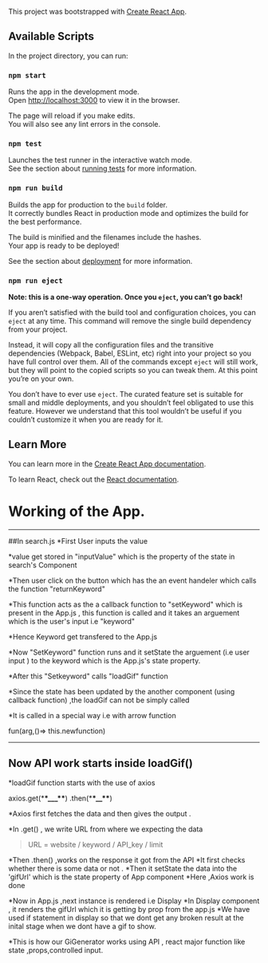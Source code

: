 This project was bootstrapped with [Create React App](https://github.com/facebook/create-react-app).

## Available Scripts

In the project directory, you can run:

### `npm start`

Runs the app in the development mode.<br>
Open [http://localhost:3000](http://localhost:3000) to view it in the browser.

The page will reload if you make edits.<br>
You will also see any lint errors in the console.

### `npm test`

Launches the test runner in the interactive watch mode.<br>
See the section about [running tests](https://facebook.github.io/create-react-app/docs/running-tests) for more information.

### `npm run build`

Builds the app for production to the `build` folder.<br>
It correctly bundles React in production mode and optimizes the build for the best performance.

The build is minified and the filenames include the hashes.<br>
Your app is ready to be deployed!

See the section about [deployment](https://facebook.github.io/create-react-app/docs/deployment) for more information.

### `npm run eject`

**Note: this is a one-way operation. Once you `eject`, you can’t go back!**

If you aren’t satisfied with the build tool and configuration choices, you can `eject` at any time. This command will remove the single build dependency from your project.

Instead, it will copy all the configuration files and the transitive dependencies (Webpack, Babel, ESLint, etc) right into your project so you have full control over them. All of the commands except `eject` will still work, but they will point to the copied scripts so you can tweak them. At this point you’re on your own.

You don’t have to ever use `eject`. The curated feature set is suitable for small and middle deployments, and you shouldn’t feel obligated to use this feature. However we understand that this tool wouldn’t be useful if you couldn’t customize it when you are ready for it.

## Learn More

You can learn more in the [Create React App documentation](https://facebook.github.io/create-react-app/docs/getting-started).

To learn React, check out the [React documentation](https://reactjs.org/).

# Working of the App.

---

##In search.js
\*First User inputs the value

\*value get stored in "inputValue" which is the property of the state in search's Component

\*Then user click on the button which has the an event handeler which calls the function "returnKeyword"

\*This function acts as the a callback function to "setKeyword" which is present in the App.js , this function is called and it takes an arguement which is the user's input i.e "keyword"

\*Hence Keyword get transfered to the App.js

\*Now "SetKeyword" function runs and it setState the arguement (i.e user input ) to the keyword which is the App.js's state property.

\*After this "Setkeyword" calls "loadGif" function

\*Since the state has been updated by the another component (using callback function) ,the loadGif can not be simply called

\*It is called in a special way i.e with arrow function

fun(arg,()=> this.newfunction)

---

## Now API work starts inside loadGif()

\*loadGif function starts with the use of axios

axios.get(\***\*\_\_\_\*\***)
.then(\***\*\_\_\*\***)

\*Axios first fetches the data and then gives the output .

\*In .get() , we write URL from where we expecting the data

> URL = website / keyword / API_key / limit

*Then .then() ,works on the response it got from the API
*It first checks whether there is some data or not .
*Then it setState the data into the 'gifUrl' which is the state property of App component
*Here ,Axios work is done

*Now in App.js ,next instance is rendered i.e Display
*In Display component , it renders the gifUrl which it is getting by prop from the app.js
\*We have used if statement in display so that we dont get any broken result at the inital stage when we dont have a gif to show.

\*This is how our GiGenerator works using API , react major function like state ,props,controlled input.
